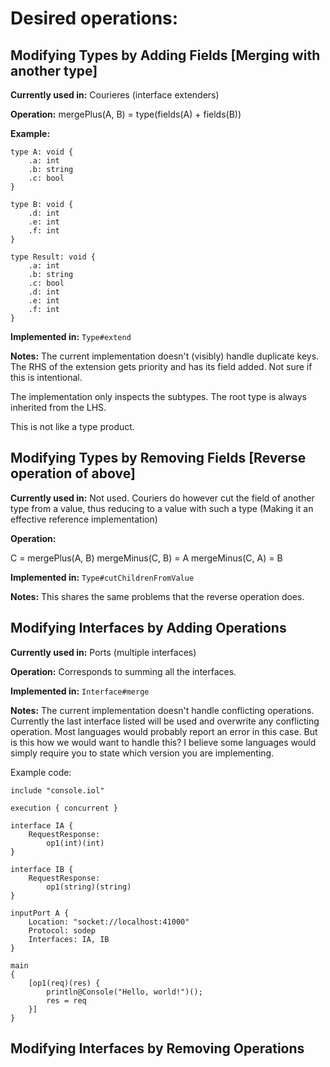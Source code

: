 # Desired operations:

## Modifying Types by Adding Fields [Merging with another type]

__Currently used in:__ Courieres (interface extenders)

__Operation:__ mergePlus(A, B) = type(fields(A) + fields(B))

__Example:__

```jolie
type A: void {
    .a: int
    .b: string
    .c: bool    
}

type B: void {
    .d: int
    .e: int
    .f: int
}

type Result: void {
    .a: int
    .b: string
    .c: bool    
    .d: int
    .e: int
    .f: int
}
```

__Implemented in:__ `Type#extend`

__Notes:__ The current implementation doesn't (visibly) handle duplicate keys.
The RHS of the extension gets priority and has its field added. Not sure
if this is intentional.

The implementation only inspects the subtypes. The root type is always inherited
from the LHS.

This is not like a type product.

## Modifying Types by Removing Fields [Reverse operation of above]

__Currently used in:__ Not used. Couriers do however cut the field of another
type from a value, thus reducing to a value with such a type (Making it an
effective reference implementation)

__Operation:__ 

C = mergePlus(A, B)
mergeMinus(C, B) = A
mergeMinus(C, A) = B

__Implemented in:__ `Type#cutChildrenFromValue`

__Notes:__ This shares the same problems that the reverse operation does.

## Modifying Interfaces by Adding Operations

__Currently used in:__ Ports (multiple interfaces)

__Operation:__ Corresponds to summing all the interfaces.

__Implemented in:__ `Interface#merge`

__Notes:__ The current implementation doesn't handle conflicting operations.
Currently the last interface listed will be used and overwrite any conflicting
operation. Most languages would probably report an error in this case. But is
this how we would want to handle this? I believe some languages would simply
require you to state which version you are implementing.

Example code:

```jolie
include "console.iol"

execution { concurrent }

interface IA {
    RequestResponse:
        op1(int)(int)
}

interface IB {
    RequestResponse:
        op1(string)(string)
}

inputPort A {
    Location: "socket://localhost:41000"
    Protocol: sodep
    Interfaces: IA, IB
}

main
{
    [op1(req)(res) {
        println@Console("Hello, world!")();
        res = req
    }]
}
```

## Modifying Interfaces by Removing Operations


